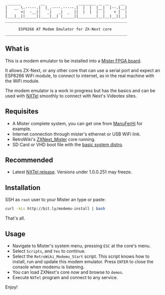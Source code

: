 ~~~
 ______         __               ________ __ __     __
|   __ \.-----.|  |_.----.-----.|  |  |  |__|  |--.|__|
|      <|  -__||   _|   _|  _  ||  |  |  |  |    < |  |
|___|__||_____||____|__| |_____||________|__|__|__||__|
_______________________________________________________

      ESP8266 AT Modem Emulator for ZX-Next core
_______________________________________________________
~~~~

## What is

This is a modem emulator to be installed into a
[Mister FPGA board](https://misterfpga.org).

It allows ZX-Next, or any other core that can use a serial port and
expect an ESP8266 WiFi module, to connect to internet, as in the
real machine with the WiFi module.

The modem emulator is a work in progress but has the basics and can
be used with [NXTel](https://github.com/Threetwosevensixseven/NXtel)
smoothly to connect with Next's Videotex sites.

## Requisites

- A Mister complete system, you can get one from [ManuFerHi](https://manuferhi.com/) for example.
- Internet connection through mister's ethernet or USB WiFi link.
- RetroWiki's [ZXNext_Mister](https://github.com/benitoss/ZXNext_Mister) core running.
- SD Card or VHD boot file with the [basic system distro](https://www.specnext.com/latestdistro).

## Recommended

- Latest [NXTel release](https://github.com/Threetwosevensixseven/NXtel/releases). Versions under 1.0.0.251 may freeze.

## Installation

SSH as `root` user to your Mister an type or paste:

~~~bash
curl -kLs http://bit.ly/modemu-install | bash
~~~

That's all.

## Usage

- Navigate to Mister's system menu, pressing `ESC` at the core's menu.
- Select `Scripts`, and `Yes` to continue.
- Select the `RetroWiki_Modemu_Start` script. This script knows how to install, run and update this modem emulator. Press `ENTER` to close the console when modemu is listening.
- You can load ZXNext's core now and browse to `demos`.
- Execute `NXTel` program and connect to any service.

Enjoy!

